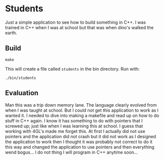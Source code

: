 # Students

Just a simple application to see how to build something in C++. I was trained in C++ when I was at school but that was when dino's walked the earth.

## Build

    make

This will create a file called `students` in the bin directory. Run with:

    ./bin/students

## Evaluation

Man this was a trip down memory lane. The language clearly evolved from when I was taught at school. But I could not get this application to work as I wanted it. I needed to dive into making a makefile and read up on how to do stuff in C++ again. I know it has something to do with pointers that I screwed up; just like when I was learning this at school. I guess that working with 4GL's made me forget this. At first I actually did not use pointers and the application did not crash but it did not work as I designed the application to work then I thought it was probably not correct to do it this way and changed the application to use pointers and then everything wend bogus... I do not thing I will program in C++ anytime soon...